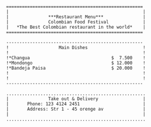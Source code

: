 
	====================================================
	|													|
	|				***Restaurant Menu***				|
	|				Colombian Food Festival				|
	|	*The Best Colombian restaurant in the world* 	|
	====================================================

	----------------------------------------------------
	!					Main Dishes						!
	!													!
	!*Changua 		 						$  7.500	!
	!*Mondongo 		 						$ 12.000	!
	!*Bandeja Paisa  						$ 20.000	!
	!													!
	!													!
	----------------------------------------------------

	.....................................................
	|				Take out & Delivery					|
	|		Phone: 123 4124 2451						|
	|		Address: Str 1 - 45 orenge av				|
	|													|
	.....................................................


